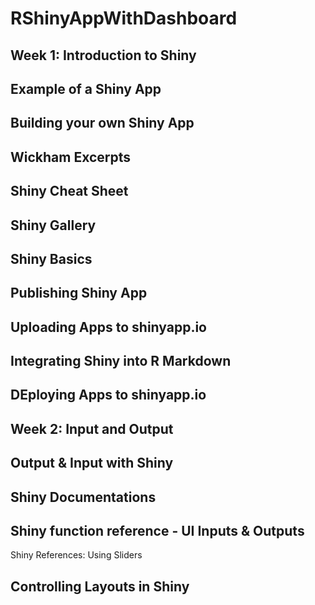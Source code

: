 # RShinyAppWithDashboard

<h2> Week 1: Introduction to Shiny<h2/>

## Example of a Shiny App
## Building your own Shiny App
## Wickham Excerpts
## Shiny Cheat Sheet
## Shiny Gallery
## Shiny Basics
  
## Publishing Shiny App
## Uploading Apps to shinyapp.io
## Integrating Shiny into R Markdown
## DEploying Apps to shinyapp.io

  <h2>Week 2: Input and Output</h2>
  
## Output & Input with Shiny
  ## Shiny Documentations
  ## Shiny function reference - UI Inputs & Outputs
  Shiny References: Using Sliders
  
  <h2>Controlling Layouts in Shiny</>
  
